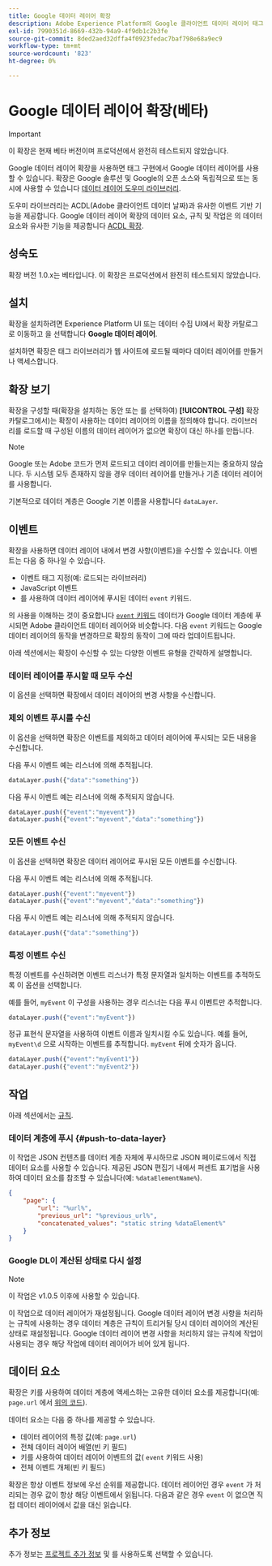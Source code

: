 ```yaml
---
title: Google 데이터 레이어 확장
description: Adobe Experience Platform의 Google 클라이언트 데이터 레이어 태그 확장에 대해 알아봅니다.
exl-id: 7990351d-8669-432b-94a9-4f9db1c2b3fe
source-git-commit: 8ded2aed32dffa4f0923fedac7baf798e68a9ec9
workflow-type: tm+mt
source-wordcount: '823'
ht-degree: 0%

---
```


# Google 데이터 레이어 확장(베타)

>[!IMPORTANT]
>
>이 확장은 현재 베타 버전이며 프로덕션에서 완전히 테스트되지 않았습니다.

Google 데이터 레이어 확장을 사용하면 태그 구현에서 Google 데이터 레이어를 사용할 수 있습니다. 확장은 Google 솔루션 및 Google의 오픈 소스와 독립적으로 또는 동시에 사용할 수 있습니다 [데이터 레이어 도우미 라이브러리](https://github.com/google/data-layer-helper).

도우미 라이브러리는 ACDL(Adobe 클라이언트 데이터 날짜)과 유사한 이벤트 기반 기능을 제공합니다. Google 데이터 레이어 확장의 데이터 요소, 규칙 및 작업은 의 데이터 요소와 유사한 기능을 제공합니다 [ACDL 확장](../client-data-layer/overview.md).

## 성숙도

확장 버전 1.0.x는 베타입니다. 이 확장은 프로덕션에서 완전히 테스트되지 않았습니다.

## 설치

확장을 설치하려면 Experience Platform UI 또는 데이터 수집 UI에서 확장 카탈로그로 이동하고 을 선택합니다 **Google 데이터 레이어**.

설치하면 확장은 태그 라이브러리가 웹 사이트에 로드될 때마다 데이터 레이어를 만들거나 액세스합니다.

## 확장 보기

확장을 구성할 때(확장을 설치하는 동안 또는 를 선택하여) **[!UICONTROL 구성]** 확장 카탈로그에서)는 확장이 사용하는 데이터 레이어의 이름을 정의해야 합니다. 라이브러리를 로드할 때 구성된 이름의 데이터 레이어가 없으면 확장이 대신 하나를 만듭니다.

>[!NOTE]
>
>Google 또는 Adobe 코드가 먼저 로드되고 데이터 레이어를 만들는지는 중요하지 않습니다. 두 시스템 모두 존재하지 않을 경우 데이터 레이어를 만들거나 기존 데이터 레이어를 사용합니다.

기본적으로 데이터 계층은 Google 기본 이름을 사용합니다 `dataLayer`.

## 이벤트

확장을 사용하면 데이터 레이어 내에서 변경 사항(이벤트)을 수신할 수 있습니다. 이벤트는 다음 중 하나일 수 있습니다.

* 이벤트 태그 지정(예: 로드되는 라이브러리)
* JavaScript 이벤트
* 를 사용하여 데이터 레이어에 푸시된 데이터 `event` 키워드.

의 사용을 이해하는 것이 중요합니다 [`event` 키워드](https://developers.google.com/tag-platform/devguides/datalayer#use_a_data_layer_with_event_handlers) 데이터가 Google 데이터 계층에 푸시되면 Adobe 클라이언트 데이터 레이어와 비슷합니다. 다음 `event` 키워드는 Google 데이터 레이어의 동작을 변경하므로 확장의 동작이 그에 따라 업데이트됩니다.

아래 섹션에서는 확장이 수신할 수 있는 다양한 이벤트 유형을 간략하게 설명합니다.

### 데이터 레이어를 푸시할 때 모두 수신

이 옵션을 선택하면 확장에서 데이터 레이어의 변경 사항을 수신합니다.

### 제외 이벤트 푸시를 수신

이 옵션을 선택하면 확장은 이벤트를 제외하고 데이터 레이어에 푸시되는 모든 내용을 수신합니다.

다음 푸시 이벤트 예는 리스너에 의해 추적됩니다.

```js
dataLayer.push({"data":"something"})
```

다음 푸시 이벤트 예는 리스너에 의해 추적되지 않습니다.

```js
dataLayer.push({"event":"myevent"})
dataLayer.push({"event":"myevent","data":"something"})
```

### 모든 이벤트 수신

이 옵션을 선택하면 확장은 데이터 레이어로 푸시된 모든 이벤트를 수신합니다.

다음 푸시 이벤트 예는 리스너에 의해 추적됩니다.

```js
dataLayer.push({"event":"myevent"})
dataLayer.push({"event":"myevent","data":"something"})
```

다음 푸시 이벤트 예는 리스너에 의해 추적되지 않습니다.

```js
dataLayer.push({"data":"something"})
```

### 특정 이벤트 수신

특정 이벤트를 수신하려면 이벤트 리스너가 특정 문자열과 일치하는 이벤트를 추적하도록 이 옵션을 선택합니다.

예를 들어, `myEvent` 이 구성을 사용하는 경우 리스너는 다음 푸시 이벤트만 추적합니다.

```js
dataLayer.push({"event":"myEvent"})
```

정규 표현식 문자열을 사용하여 이벤트 이름과 일치시킬 수도 있습니다. 예를 들어, `myEvent\d` 으로 시작하는 이벤트를 추적합니다. `myEvent` 뒤에 숫자가 옵니다.

```js
dataLayer.push({"event":"myEvent1"})
dataLayer.push({"event":"myEvent2"})
```

## 작업

아래 섹션에서는 [규칙](../../../ui/managing-resources/rules.md).

### 데이터 계층에 푸시 {#push-to-data-layer}

이 작업은 JSON 컨텐츠를 데이터 계층 자체에 푸시하므로 JSON 페이로드에서 직접 데이터 요소를 사용할 수 있습니다. 제공된 JSON 편집기 내에서 퍼센트 표기법을 사용하여 데이터 요소를 참조할 수 있습니다(예: `%dataElementName%`).

```json
{
    "page": {
        "url": "%url%",
        "previous_url": "%previous_url%",
        "concatenated_values": "static string %dataElement%"
    }
}
```

### Google DL이 계산된 상태로 다시 설정

>[!NOTE]
>
>이 작업은 v1.0.5 이후에 사용할 수 있습니다.

이 작업으로 데이터 레이어가 재설정됩니다. Google 데이터 레이어 변경 사항을 처리하는 규칙에 사용하는 경우 데이터 계층은 규칙이 트리거될 당시 데이터 레이어의 계산된 상태로 재설정됩니다. Google 데이터 레이어 변경 사항을 처리하지 않는 규칙에 작업이 사용되는 경우 해당 작업에 데이터 레이어가 비어 있게 됩니다.

## 데이터 요소

확장은 키를 사용하여 데이터 계층에 액세스하는 고유한 데이터 요소를 제공합니다(예: `page.url` 에서 [위의 코드](#push-to-data-layer)).

데이터 요소는 다음 중 하나를 제공할 수 있습니다.

* 데이터 레이어의 특정 값(예: `page.url`)
* 전체 데이터 레이어 배열(빈 키 필드)
* 키를 사용하여 데이터 레이어 이벤트의 값( `event` 키워드 사용)
* 전체 이벤트 개체(빈 키 필드)

확장은 항상 이벤트 정보에 우선 순위를 제공합니다. 데이터 레이어인 경우 `event` 가 처리되는 경우 값이 항상 해당 이벤트에서 읽됩니다. 다음과 같은 경우 `event` 이 없으면 직접 데이터 레이어에서 값을 대신 읽습니다.

## 추가 정보

추가 정보는 [프로젝트 추가 정보](https://github.com/adobe/reactor-extension-googledatalayer/blob/main/README.md) 및 를 사용하도록 선택할 수 있습니다.
